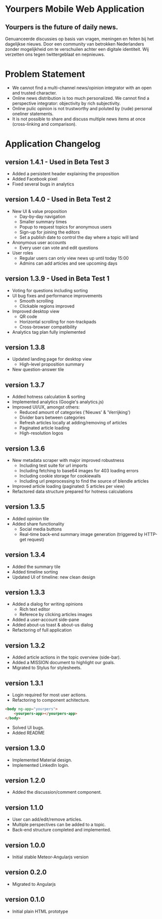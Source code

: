 # Yourpers Mobile Web Application
## Yourpers is the future of daily news.

Genuanceerde discussies op basis van vragen, meningen en feiten bij het dagelijkse nieuws.
Door een community van betrokken Nederlanders zonder mogelijkheid om te verschuilen achter een digitale identiteit. 
Wij verzetten ons tegen twittergeblaat en nepnieuws.

# Problem Statement
* We cannot find a multi-channel news/opinion integrator with an open and trusted character.
* Online news distribution is too much personalized. We cannot find a perspective integrator: objectivity by rich subjectivity.
* Online pulic opinion is not trustworthy and poluted by (rude) personal oneliner statements.
* It is not possible to share and discuss multiple news items at once (cross-linking and comparison).

# Application Changelog
## version 1.4.1 - Used in Beta Test 3
* Added a persistent header explaining the proposition
* Added Facebook pixel
* Fixed several bugs in analytics

## version 1.4.0 - Used in Beta Test 2
* New UI & value proposition
    * Day-by-day navigation
    * Smaller summary times
    * Popup to request topics for anonymous users
    * Sign-up for joining the editors
    * Set a publish date to control the day where a topic will land
* Anonymous user accounts
    * Every user can vote and edit questions
* User roles
    * Regular users can only view news up until today 15:00
    * Admins can add articles and see upcoming days

## version 1.3.9 - Used in Beta Test 1
* Voting for questions including sorting
* UI bug fixes and performance improvements
    * Smooth scrolling
    * Clickable regions improved
* Improved desktop view
    * QR code
    * Horizontal scrolling for non-trackpads
    * Cross-browser compatibility
* Analytics tag plan fully implemented

## version 1.3.8
* Updated landing page for desktop view
    * High-level proposition summary
* New question-answer tile

## version 1.3.7
* Added hotness calculation & sorting
* Implemented analytics (Google's analytics.js)
* Improved UI/UX, amongst others:
    * Reduced amount of categories ('Nieuws' & 'Verrijking')
    * Divider bars between categories
    * Refresh articles locally at adding/removing of articles
    * Paginated article loading
    * High-resolution logos

## version 1.3.6
* New metadata scraper with major improved robustness
    * Including test suite for url imports
    * Including fetching to base64 images for 403 loading errors
    * Including cookie storage for cookiewalls
    * Including url preprocessing to find the source of blendle articles
* Improved article loading (paginated: 5 articles per view)
* Refactored data structure prepared for hotness calculations

## version 1.3.5
* Added opinion tile
* Added share functionality
    * Social media buttons
    * Real-time back-end summary image generation (triggered by HTTP-get request)

## version 1.3.4
* Added the summary tile
* Added timeline sorting
* Updated UI of timeline: new clean design

## version 1.3.3
* Added a dialog for writing opinions
    * Rich text editor
    * Referece by clicking articles images
* Added a user-account side-pane
* Added about-us toast & about-us dialog
* Refactoring of full application

## version 1.3.2
* Added article actions in the topic overview (side-bar).
* Added a MISSION document to highlight our goals.
* Migrated to Stylus for stylesheets.

## version 1.3.1
* Login required for most user actions.
* Refactoring to component achitecture.
```html
<body ng-app="yourpers">
    <yourpers-app></yourpers-app>
</body>
```
* Solved UI bugs.
* Added README

## version 1.3.0
* Implemented Material design.
* Implemented LinkedIn login.

## version 1.2.0
* Added the discussion/comment component.

## version 1.1.0
* User can add/edit/remove articles.
* Multiple perspectives can be added to a topic.
* Back-end structure completed and implemented.

## version 1.0.0
* Initial stable Meteor-Angularjs version

## version 0.2.0
* Migrated to Angularjs

## version 0.1.0
* Initial plain HTML prototype